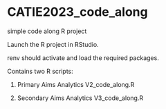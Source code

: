 # CATIE2023_code_along
simple code along R project

Launch the R project in RStudio.

renv should activate and load the required packages.

Contains two R scripts:

1. Primary Aims Analytics
  V2_code_along.R
  
2. Secondary Aims Analytics
  V3_code_along.R
  
  
